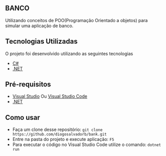## BANCO 

Utilizando conceitos de POO(Programação Orientado a objetos) para simular uma aplicação de banco.

## Tecnologias Utilizadas
O projeto foi  desenvolvido utilizando as seguintes tecnologias

- [C#](https://docs.microsoft.com/pt-br/dotnet/csharp/)
- [.NET](https://dotnet.microsoft.com/)

## Pré-requisitos

- [Visual Studio](https://visualstudio.microsoft.com/pt-br/downloads/) Ou [Visual Studio Code](https://code.visualstudio.com/)
- [.NET](https://dotnet.microsoft.com/)

## Como usar

- Faça um clone desse repositório: `git clone https://github.com/diogosalvadorb/bank.git`
- Entre na pasta do projeto e execute aplicação: `F5`
- Para executar o código no Visual Studio Code utilize o comando: `dotnet run`
